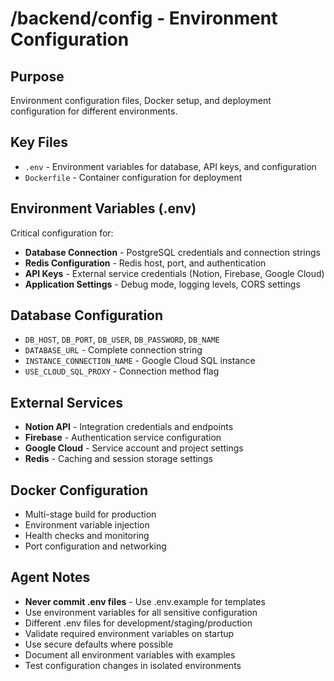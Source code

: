 # /backend/config - Environment Configuration

## Purpose
Environment configuration files, Docker setup, and deployment configuration for different environments.

## Key Files
- `.env` - Environment variables for database, API keys, and configuration
- `Dockerfile` - Container configuration for deployment

## Environment Variables (.env)
Critical configuration for:
- **Database Connection** - PostgreSQL credentials and connection strings
- **Redis Configuration** - Redis host, port, and authentication
- **API Keys** - External service credentials (Notion, Firebase, Google Cloud)
- **Application Settings** - Debug mode, logging levels, CORS settings

## Database Configuration
- `DB_HOST`, `DB_PORT`, `DB_USER`, `DB_PASSWORD`, `DB_NAME`
- `DATABASE_URL` - Complete connection string
- `INSTANCE_CONNECTION_NAME` - Google Cloud SQL instance
- `USE_CLOUD_SQL_PROXY` - Connection method flag

## External Services
- **Notion API** - Integration credentials and endpoints
- **Firebase** - Authentication service configuration  
- **Google Cloud** - Service account and project settings
- **Redis** - Caching and session storage settings

## Docker Configuration
- Multi-stage build for production
- Environment variable injection
- Health checks and monitoring
- Port configuration and networking

## Agent Notes
- **Never commit .env files** - Use .env.example for templates
- Use environment variables for all sensitive configuration
- Different .env files for development/staging/production
- Validate required environment variables on startup
- Use secure defaults where possible
- Document all environment variables with examples
- Test configuration changes in isolated environments
